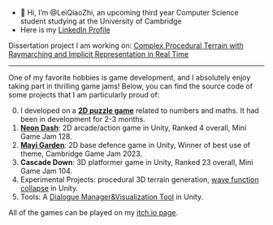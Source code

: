 - 👋 Hi, I’m @LeiQiaoZhi, an upcoming third year Computer Science student studying at the University of Cambridge
- Here is my [LinkedIn Profile](https://www.linkedin.com/in/qiaozhilei/)

Dissertation project I am working on: [Complex Procedural Terrain with Raymarching and Implicit Representation in Real Time](https://github.com/LeiQiaoZhi/procedural-implicit-terrain-raymarching)

---

One of my favorite hobbies is game development, and I absolutely enjoy taking part in thrilling game jams! Below, you can find the source code of some projects that I am particularly proud of:

0. I developed on a **[2D puzzle game](https://github.com/LeiQiaoZhi/NumberSliderGame)** related to numbers and maths. It had been in development for 2-3 months.
1. **[Neon Dash](https://github.com/LeiQiaoZhi/NeonDash)**: 2D arcade/action game in Unity, Ranked 4 overall, Mini Game Jam 128.
2. **[Mayi Garden](https://github.com/LeiQiaoZhi/MAYIGarden)**: 2D base defence game in Unity, Winner of best use of theme, Cambridge Game Jam 2023.
3. **Cascade Down**: 3D platformer game in Unity, Ranked 23 overall, Mini Game Jam 104.
4. Experimental Projects: procedural 3D terrain generation, [wave function collapse](https://github.com/LeiQiaoZhi/WaveFunctionCollapseUnity/tree/master) in Unity.
5. Tools: A [Dialogue Manager&Visualization Tool](https://github.com/LeiQiaoZhi/UnityDialogueSystem) in Unity.

All of the games can be played on my [itch.io page](https://georgelei.itch.io/).

<!---
LeiQiaoZhi/LeiQiaoZhi is a ✨ special ✨ repository because its `README.md` (this file) appears on your GitHub profile.
You can click the Preview link to take a look at your changes.
--->
